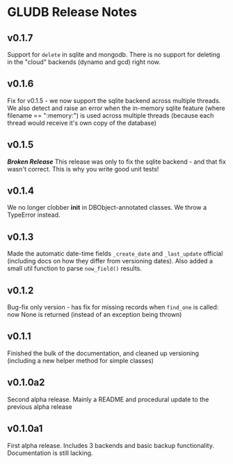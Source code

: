 # GLUDB Release Notes

## v0.1.7

Support for `delete` in sqlite and mongodb. There is no support for deleting in
the "cloud" backends (dynamo and gcd) right now.

## v0.1.6

Fix for v0.1.5 - we now support the sqlite backend across multiple threads. We
also detect and raise an error when the in-memory sqlite feature (where
filename == ":memory:") is used across multiple threads (because each thread
would receive it's own copy of the database)

## v0.1.5

***Broken Release*** This release was only to fix the sqlite backend - and that
fix wasn't correct. This is why you write good unit tests!

## v0.1.4

We no longer clobber __init__ in DBObject-annotated classes. We throw
a TypeError instead.

## v0.1.3

Made the automatic date-time fields `_create_date` and `_last_update` official
(including docs on how they differ from versioning dates). Also added a small
util function to parse `now_field()` results.

## v0.1.2

Bug-fix only version - has fix for missing records when `find_one` is called:
now None is returned (instead of an exception being thrown)

## v0.1.1

Finished the bulk of the documentation, and cleaned up versioning (including
a new helper method for simple classes)

## v0.1.0a2

Second alpha release. Mainly a README and procedural update to the previous
alpha release

## v0.1.0a1

First alpha release. Includes 3 backends and basic backup functionality.
Documentation is still lacking.
